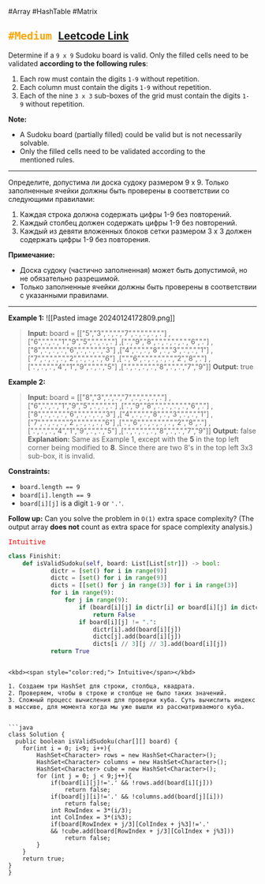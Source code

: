  #Array #HashTable #Matrix

<kbd><span style="color:orange;">#Medium</span> </kbd>
[Leetcode Link](https://leetcode.com/problems/valid-sudoku/)
---
Determine if a `9 x 9` Sudoku board is valid. Only the filled cells need to be validated **according to the following rules**:

1. Each row must contain the digits `1-9` without repetition.
2. Each column must contain the digits `1-9` without repetition.
3. Each of the nine `3 x 3` sub-boxes of the grid must contain the digits `1-9` without repetition.

**Note:**

- A Sudoku board (partially filled) could be valid but is not necessarily solvable.
- Only the filled cells need to be validated according to the mentioned rules.
---
Определите, допустима ли доска судоку размером 9 х 9. Только заполненные ячейки должны быть проверены в соответствии со следующими правилами:

1. Каждая строка должна содержать цифры 1-9 без повторений.
2. Каждый столбец должен содержать цифры 1-9 без повторений.
3. Каждый из девяти вложенных блоков сетки размером 3 х 3 должен содержать цифры 1-9 без повторения.

**Примечание:**

- Доска судоку (частично заполненная) может быть допустимой, но не обязательно разрешимой.
- Только заполненные ячейки должны быть проверены в соответствии с указанными правилами.

---
**Example 1:**
![[Pasted image 20240124172809.png]]

>**Input:** board = 
	[["5","3",".",".","7",".",".",".","."]
	,["6",".",".","1","9","5",".",".","."]
	,[".","9","8",".",".",".",".","6","."]
	,["8",".",".",".","6",".",".",".","3"]
	,["4",".",".","8",".","3",".",".","1"]
	,["7",".",".",".","2",".",".",".","6"]
	,[".","6",".",".",".",".","2","8","."]
	,[".",".",".","4","1","9",".",".","5"]
	,[".",".",".",".","8",".",".","7","9"]]
	**Output:** true

**Example 2:**

>**Input:** board = 
	[["8","3",".",".","7",".",".",".","."]
	,["6",".",".","1","9","5",".",".","."]
	,[".","9","8",".",".",".",".","6","."]
	,["8",".",".",".","6",".",".",".","3"]
	,["4",".",".","8",".","3",".",".","1"]
	,["7",".",".",".","2",".",".",".","6"]
	,[".","6",".",".",".",".","2","8","."]
	,[".",".",".","4","1","9",".",".","5"]
	,[".",".",".",".","8",".",".","7","9"]]
	**Output:** false
	**Explanation:** Same as Example 1, except with the **5** in the top left corner being modified to **8**. Since there are two 8's in the top left 3x3 sub-box, it is invalid.


**Constraints:**

- `board.length == 9`
- `board[i].length == 9`
- `board[i][j]` is a digit `1-9` or `'.'`.

**Follow up:** Can you solve the problem in `O(1)` extra space complexity? (The output array **does not** count as extra space for space complexity analysis.)

<kbd><span style="color:red;"> Intuitive</span></kbd>



```Python
class Finishit:
	def isValidSudoku(self, board: List[List[str]]) -> bool:
	        dictr = [set() for i in range(9)]
	        dictc = [set() for i in range(9)]
	        dicts = [[set() for j in range(3)] for i in range(3)]
	        for i in range(9):
	            for j in range(9):
	                if (board[i][j] in dictr[i] or board[i][j] in dictc[j] or (board[i][j] in dicts[i // 3][j // 3])):
	                    return False
	                if board[i][j] != ".":
	                    dictr[i].add(board[i][j])
	                    dictc[j].add(board[i][j])
	                    dicts[i // 3][j // 3].add(board[i][j])
	        return True
```

```

<kbd><span style="color:red;"> Intuitive</span></kbd>

1. Создаем три HashSet для строки, столбца, квадрата.
2. Проверяем, чтобы в строке и столбце не было таких значений.
3. Сложный процесс вычисления для проверки куба. Суть вычислить индекс в массиве, для момента когда мы уже вышли из рассматриваемого куба.


```java
class Solution {
  public boolean isValidSudoku(char[][] board) {
    for(int i = 0; i<9; i++){
        HashSet<Character> rows = new HashSet<Character>();
        HashSet<Character> columns = new HashSet<Character>();
        HashSet<Character> cube = new HashSet<Character>();
        for (int j = 0; j < 9;j++){
            if(board[i][j]!='.' && !rows.add(board[i][j]))
                return false;
            if(board[j][i]!='.' && !columns.add(board[j][i]))
                return false;
            int RowIndex = 3*(i/3);
            int ColIndex = 3*(i%3);
            if(board[RowIndex + j/3][ColIndex + j%3]!='.' 
            && !cube.add(board[RowIndex + j/3][ColIndex + j%3]))
                return false;
        }
    }
    return true;
}
}
```
